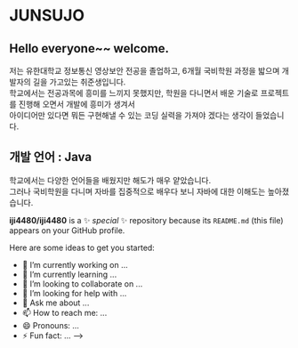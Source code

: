 # JUNSUJO
## Hello everyone~~ welcome.
저는 유한대학교 정보통신 영상보안 전공을 졸업하고, 6개월 국비학원 과정을 밟으며 개발자의 길을 가고있는 취준생입니다.<br>
학교에서는 전공과목에 흥미를 느끼지 못했지만, 학원을 다니면서 배운 기술로 프로젝트를 진행해 오면서 개발에 흥미가 생겨서<br>
아이디어만 있다면 뭐든 구현해낼 수 있는 코딩 실력을 가져야 겠다는 생각이 들었습니다.
<!-- 구분선 -->
## 개발 언어 : Java
학교에서는 다양한 언어들을 배웠지만 해도가 매우 얕았습니다.<br>
그러나 국비학원을 다니며 자바를 집중적으로 배우다 보니 자바에 대한 이해도는 높아졌습니다.




**iji4480/iji4480** is a ✨ _special_ ✨ repository because its `README.md` (this file) appears on your GitHub profile.

Here are some ideas to get you started:

- 🔭 I’m currently working on ...
- 🌱 I’m currently learning ...
- 👯 I’m looking to collaborate on ...
- 🤔 I’m looking for help with ...
- 💬 Ask me about ...
- 📫 How to reach me: ...
- 😄 Pronouns: ...
- ⚡ Fun fact: ...
-->
